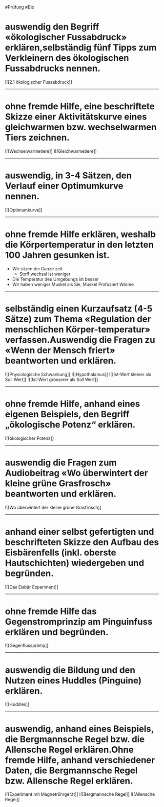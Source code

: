 #Prüfung #Bio 
# **auswendig den Begriff «ökologischer Fussabdruck» erklären,selbständig fünf Tipps zum Verkleinern des ökologischen Fussabdrucks nennen.**
![[2.1 ökologischer Fussabdruck]]

---

# **ohne fremde Hilfe, eine beschriftete Skizze einer Aktivitätskurve eines gleichwarmen bzw. wechselwarmen Tiers zeichnen.**
![[Wechselwarmetiere]]
![[Gleichwarmetiere]]



---


# auswendig, in 3-4 Sätzen, den Verlauf einer Optimumkurve nennen.
![[Optimumkurve]]

---

# ohne fremde Hilfe erklären, weshalb die Körpertemperatur in den letzten 100 Jahren gesunken ist.

- Wir sitzen die Ganze zeit
	- Stoff wechsel ist weniger
- Die Temperatur des Umgebungs ist besser
- Wir haben weniger Muskel als Sie, Muskel Profuziert Wärme

---

# selbständig einen Kurzaufsatz (4-5 Sätze) zum Thema «Regulation der menschlichen Körper-temperatur» verfassen.Auswendig die Fragen zu «Wenn der Mensch friert» beantworten und erklären.
![[Physiologische Schwankung]]
![[Hypothalamus]]
![[Ist-Wert kleiner als Soll Wert]]
![[Ist-Wert grösserer als Soll Wert]]

---

# ohne fremde Hilfe, anhand eines eigenen Beispiels, den Begriff „ökologische Potenz“ erklären.
![[ökologischer Potenz]]

---

# auswendig die Fragen zum Audiobeitrag «Wo überwintert der kleine grüne Grasfrosch» beantworten und erklären.
![[Wo überwintert der kleine grüne Grasfrosch]]

---


# anhand einer selbst gefertigten und beschrifteten Skizze den Aufbau des Eisbärenfells (inkl. oberste Hautschichten) wiedergeben und begründen.

![[Das Eisbär Experiment]]

---

# ohne fremde Hilfe das Gegenstromprinzip am Pinguinfuss erklären und begründen.

![[Gegenflussprintip]]

---

# auswendig die Bildung und den Nutzen eines Huddles (Pinguine) erklären.

![[Huddles]]

---

# auswendig, anhand eines Beispiels, die Bergmannsche Regel bzw. die Allensche Regel erklären.Ohne fremde Hilfe, anhand verschiedener Daten, die Bergmannsche Regel bzw. Allensche Regel erklären.
![[Experiment mit Magnetrührgerät]]
![[Bergmannsche Regel]]
![[Allensche Regel]]

